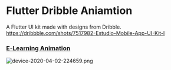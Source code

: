 # Flutter Dribble Aniamtion

A Flutter UI kit made with designs from Dribble. https://dribbble.com/shots/7517982-Estudio-Mobile-App-UI-Kit-I


### [E-Learning Animation](https://dribbble.com/shots/7517982-Estudio-Mobile-App-UI-Kit-I)

![device-2020-04-02-224659.png](https://github.com/KumarSunil17/Dribble_Animation/blob/master/screenshot/device-2020-04-02-224659.png)
